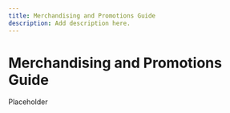 ```yaml
---
title: Merchandising and Promotions Guide
description: Add description here.
---
```

# Merchandising and Promotions Guide

Placeholder
